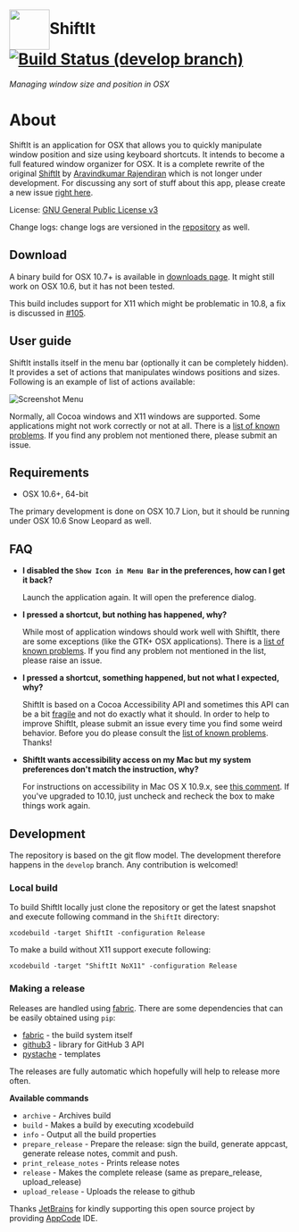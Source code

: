 <h1><img src="https://raw.github.com/fikovnik/ShiftIt/develop/artwork/ShiftIt.png" width="72" height="72" valign="middle"/>ShiftIt <a href="https://travis-ci.org/fikovnik/ShiftIt"><img src="https://travis-ci.org/fikovnik/ShiftIt.png?branch=develop" valign="middle" alt="Build Status (develop branch)"/></a></h1>

*Managing window size and position in OSX*

# About

ShiftIt is an application for OSX that allows you to quickly manipulate window position and size using keyboard shortcuts. It intends to become a full featured window organizer for OSX.
It is a complete rewrite of the original [ShiftIt][1] by [Aravindkumar Rajendiran][2] which is not longer under development. For discussing any sort of stuff about this app, please create a new issue [right here][3].

License: [GNU General Public License v3][5]

Change logs: change logs are versioned in the [repository](https://github.com/fikovnik/ShiftIt/tree/develop/release) as well.

## Download

A binary build for OSX 10.7+ is available in [downloads page](https://github.com/fikovnik/ShiftIt/downloads). It might still work on OSX 10.6, but it has not been tested.

This build includes support for X11 which might be problematic in 10.8, a fix is discussed in [#105](https://github.com/fikovnik/ShiftIt/issues/105).

## User guide

ShiftIt installs itself in the menu bar (optionally it can be completely hidden). It provides a set of actions that manipulates windows positions and sizes. Following is an example of list of actions available:

![Screenshot Menu](https://raw.github.com/fikovnik/ShiftIt/develop/docs/schreenshot-menu.png)

Normally, all Cocoa windows and X11 windows are supported. Some applications might not work correctly or not at all. There is a [list of known problems](https://github.com/fikovnik/ShiftIt/wiki/Application-Compatibility-Issues). If you find any problem not mentioned there, please submit an issue.

## Requirements

* OSX 10.6+, 64-bit

The primary development is done on OSX 10.7 Lion, but it should be running under OSX 10.6 Snow Leopard as well. 

## FAQ

* **I disabled the `Show Icon in Menu Bar` in the preferences, how can I get it back?**

  Launch the application again. It will open the preference dialog.

* **I pressed a shortcut, but nothing has happened, why?**

  While most of application windows should work well with ShiftIt, there are some exceptions (like the GTK+ OSX applications). There is a [list of known problems](https://github.com/fikovnik/ShiftIt/wiki/Application-Compatibility-Issues). If you find any problem not mentioned in the list, please raise an issue.

* **I pressed a shortcut, something happened, but not what I expected, why?**

  ShiftIt is based on a Cocoa Accessibility API and sometimes this API can be a bit [fragile](http://lists.apple.com/archives/accessibility-dev/2011/Aug/msg00031.html) and not do exactly what it should. In order to help to improve ShiftIt, please submit an issue every time you find some weird behavior. Before you do please consult the [list of known problems](https://github.com/fikovnik/ShiftIt/wiki/Application-Compatibility-Issues). Thanks!

* **ShiftIt wants accessibility access on my Mac but my system preferences don't match the instruction, why?**

  For instructions on accessibility in Mac OS X 10.9.x, see [this comment](https://github.com/fikovnik/ShiftIt/issues/110#issuecomment-20834932). If you've upgraded to 10.10, just
  uncheck and recheck the box to make things work again.

## Development

The repository is based on the git flow model. The development therefore happens in the `develop` branch. Any contribution is welcomed!

### Local build

To build ShiftIt locally just clone the repository or get the latest snapshot and execute following command in the `ShiftIt` directory:

    xcodebuild -target ShiftIt -configuration Release

To make a build without X11 support execute following:

    xcodebuild -target "ShiftIt NoX11" -configuration Release

### Making a release

Releases are handled using [fabric](http://docs.fabfile.org/en/1.5/). There are some dependencies that can be easily obtained using `pip`:

* [fabric](http://docs.fabfile.org/en/1.5/) - the build system itself
* [github3](https://github.com/sigmavirus24/github3.py) - library for GitHub 3 API
* [pystache](https://github.com/defunkt/pystache) - templates 

The releases are fully automatic which hopefully will help to release more often.

**Available commands**

* `archive` - Archives build
* `build` - Makes a build by executing xcodebuild
* `info` - Output all the build properties
* `prepare_release` - Prepare the release: sign the build, generate appcast, generate release notes, commit and push.
* `print_release_notes` - Prints release notes
* `release` - Makes the complete release (same as prepare_release, upload_release)
* `upload_release` - Uploads the release to github

Thanks [JetBrains](http://www.jetbrains.com/) for kindly supporting this open source project by providing [AppCode](http://www.jetbrains.com/objc/) IDE.

  [1]: http://code.google.com/p/shiftit/
  [2]: http://ca.linkedin.com/in/aravind88
  [3]: https://github.com/fikovnik/ShiftIt/issues
  [4]: http://groups.google.com/group/shiftitapp
  [5]: http://www.gnu.org/licenses/gpl.html
  [7]: http://code.google.com/p/shortcutrecorder/
  [8]: https://github.com/fikovnik/FMT
  [9]: http://nkuyu.net/apps/shiftit/release-notes-1.5.html
  [10]: http://nkuyu.net/apps/shiftit/release-notes-1.4.1.html
  [11]: http://nkuyu.net/apps/shiftit/release-notes-1.4.html
  [12]: http://nkuyu.net/apps/shiftit/release-notes-1.3.html

